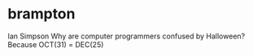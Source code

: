 # brampton
Ian Simpson
Why are computer programmers confused by Halloween?
Because OCT(31) = DEC(25)
